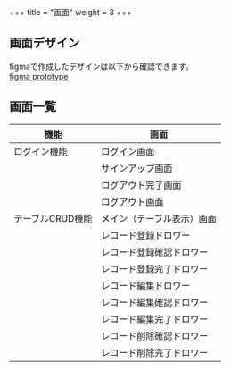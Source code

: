 +++
title = "画面"
weight = 3
+++

## 画面デザイン
figmaで作成したデザインは以下から確認できます。  
[figma prototype](https://www.figma.com/proto/V2XbUxbqmDm8VZr6d0z5hM/OneTable?page-id=0%3A1&type=design&node-id=1-2&viewport=1068%2C464%2C0.56&t=WUOVa520CCUzKGc5-1&scaling=scale-down&starting-point-node-id=1%3A2&mode=design)

## 画面一覧
| 機能               | 画面                   |
|--------------------|------------------------|
| ログイン機能       | ログイン画面           |
|                    | サインアップ画面       |
|                    | ログアウト完了画面     |
|                    | ログアウト画面         |
| テーブルCRUD機能   | メイン（テーブル表示）画面 |
|                    | レコード登録ドロワー   |
|                    | レコード登録確認ドロワー |
|                    | レコード登録完了ドロワー |
|                    | レコード編集ドロワー   |
|                    | レコード編集確認ドロワー |
|                    | レコード編集完了ドロワー |
|                    | レコード削除確認ドロワー |
|                    | レコード削除完了ドロワー |
